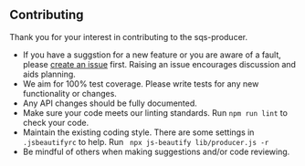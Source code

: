 ## Contributing

Thank you for your interest in contributing to the sqs-producer. 

* If you have a suggstion for a new feature or you are aware of a fault, please [create an issue](https://github.com/bbc/sqs-producer/issues/new) first. Raising an issue encourages discussion and aids planning.
* We aim for 100% test coverage. Please write tests for any new functionality or changes.
* Any API changes should be fully documented.
* Make sure your code meets our linting standards. Run `npm run lint` to check your code.
* Maintain the existing coding style. There are some settings in `.jsbeautifyrc` to help. Run ` npx js-beautify lib/producer.js -r`
* Be mindful of others when making suggestions and/or code reviewing.
